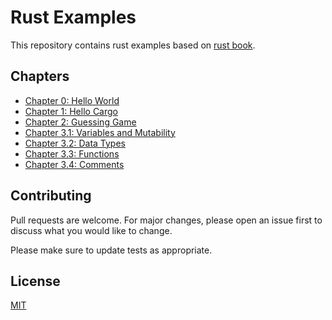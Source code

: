 # Rust Examples 

This repository contains rust examples based on [rust book](https://doc.rust-lang.org/stable/book/title-page.html).

## Chapters

- [Chapter 0: Hello World](./ch00_hello_world)
- [Chapter 1: Hello Cargo](./ch01_hello_cargo)
- [Chapter 2: Guessing Game](./ch02_guessing_game)
- [Chapter 3.1: Variables and Mutability](./ch03_01_variables_and_mutability)
- [Chapter 3.2: Data Types](./ch03_02_data_types)
- [Chapter 3.3: Functions](./ch03_03_functions)
- [Chapter 3.4: Comments](./ch03_04_comments)


## Contributing

Pull requests are welcome. For major changes, please open an issue first
to discuss what you would like to change.

Please make sure to update tests as appropriate.

## License

[MIT](https://choosealicense.com/licenses/mit/)